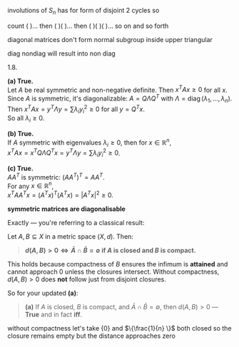 
involutions of $S_{n}$ has for form of disjoint 2 cycles so

count ( )...
then ( )( )...
then ( )( )( )... so on and so forth


diagonal matrices don't form normal subgroup inside upper triangular

diag nondiag will result into non diag


1.8.

**(a) True.**  
Let $A$ be real symmetric and non-negative definite. Then $x^T A x \geq 0$ for all $x$. Since $A$ is symmetric, it's diagonalizable: $A = Q \Lambda Q^T$ with $\Lambda = \operatorname{diag}(\lambda_1, \dots, \lambda_n)$.  
Then $x^T A x = y^T \Lambda y = \sum \lambda_i y_i^2 \geq 0$ for all $y = Q^T x$.  
So all $\lambda_i \geq 0$.

**(b) True.**  
If $A$ symmetric with eigenvalues $\lambda_i \geq 0$, then for $x \in \mathbb{R}^n$,  
$x^T A x = x^T Q \Lambda Q^T x = y^T \Lambda y = \sum \lambda_i y_i^2 \geq 0$.

**(c) True.**  
$A A^T$ is symmetric: $(A A^T)^T = A A^T$.  
For any $x \in \mathbb{R}^n$,  
$x^T A A^T x = (A^T x)^T (A^T x) = |A^T x|^2 \geq 0$.

**symmetric matrices are diagonalisable**








Exactly — you're referring to a classical result:

Let $A, B \subseteq X$ in a metric space $(X,d)$. Then:

> **$d(A, B) > 0 \iff \bar{A} \cap \bar{B} = \emptyset$ if $A$ is closed and $B$ is compact.**

This holds because compactness of $B$ ensures the infimum is **attained** and cannot approach 0 unless the closures intersect. Without compactness, $d(A,B) > 0$ does **not** follow just from disjoint closures.

So for your updated **(a)**:

> **(a)** If $A$ is closed, $B$ is compact, and $\bar{A} \cap \bar{B} = \emptyset$, then $d(A,B) > 0$ — **True** and in fact **iff**.
> 


without compactness let's take $\{0 \}$ and $\{\frac{1}{n} \}$ both closed so the closure remains empty but the distance approaches zero